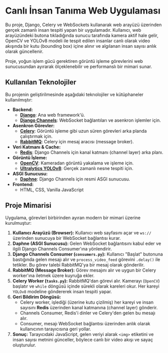 # Canlı İnsan Tanıma Web Uygulaması

Bu proje, Django, Celery ve WebSockets kullanarak web arayüzü üzerinden gerçek zamanlı insan tespiti yapan bir uygulamadır. Kullanıcı, web arayüzündeki butona tıkladığında sunucu tarafında kamera aktif hale gelir, OpenCV ve YOLOv8 modeli ile tespit edilen insanlar canlı olarak video akışında bir kutu (bounding box) içine alınır ve algılanan insan sayısı anlık olarak güncellenir.

Proje, yoğun işlem gücü gerektiren görüntü işleme görevlerini web sunucusundan ayırarak ölçeklenebilir ve performanslı bir mimari sunar.


## Kullanılan Teknolojiler

Bu projenin geliştirilmesinde aşağıdaki teknolojiler ve kütüphaneler kullanılmıştır:

* **Backend:**
    * [**Django**](https://www.djangoproject.com/): Ana web framework'ü.
    * [**Django Channels**](https://channels.readthedocs.io/en/latest/): WebSocket bağlantıları ve asenkron işlemler için.
* **Asenkron Görevler:**
    * [**Celery**](https://docs.celeryq.dev/en/stable/): Görüntü işleme gibi uzun süren görevleri arka planda çalıştırmak için.
    * [**RabbitMQ**](https://www.rabbitmq.com/): Celery için mesaj aracısı (message broker).
* **Veri Katmanı & Cache:**
    * [**Redis**](https://redis.io/): Django Channels için kanal katmanı (channel layer) arka planı.
* **Görüntü İşleme:**
    * [**OpenCV**](https://opencv.org/): Kameradan görüntü yakalama ve işleme için.
    * [**Ultralytics YOLOv8**](https://ultralytics.com/): Gerçek zamanlı nesne tespiti için.
* **ASGI Sunucusu:**
    * [**Daphne**](https://github.com/django/daphne): Django Channels için resmi ASGI sunucusu.
* **Frontend:**
    * HTML, CSS, Vanilla JavaScript

## Proje Mimarisi

Uygulama, görevleri birbirinden ayıran modern bir mimari üzerine kurulmuştur:

1.  **Kullanıcı Arayüzü (Browser):** Kullanıcı web sayfasını açar ve `ws://` üzerinden sunucuya bir WebSocket bağlantısı kurar.
2.  **Daphne (ASGI Sunucusu):** Gelen WebSocket bağlantısını kabul eder ve ilgili Django Channels Consumer'ına yönlendirir.
3.  **Django Channels Consumer (`consumers.py`):** Kullanıcı "Başlat" butonuna bastığında gelen mesajı alır ve `process_video_feed` görevini `.delay()` ile tetikler. Bu görev talebi RabbitMQ'ya bir mesaj olarak gönderilir.
4.  **RabbitMQ (Message Broker):** Görev mesajını alır ve uygun bir Celery worker'ına iletmek üzere kuyruğa ekler.
5.  **Celery Worker (`tasks.py`):** RabbitMQ'dan görevi alır. Kamerayı (`OpenCV`) başlatır ve `while` döngüsü içinde sürekli olarak kareleri okur. Her kareyi `YOLOv8` modeline göndererek insan tespiti yapar.
6.  **Geri Bildirim Döngüsü:**
    * Celery worker, işlediği (üzerine kutu çizilmiş) her kareyi ve insan sayısını **Redis** üzerinden kanal katmanına (channel layer) gönderir.
    * Channels Consumer, Redis'i dinler ve Celery'den gelen bu mesajı alır.
    * Consumer, mesajı WebSocket bağlantısı üzerinden anlık olarak kullanıcının tarayıcısına geri yollar.
7.  **Sonuç:** Tarayıcıdaki JavaScript, gelen veriyi alarak `<img>` etiketini ve insan sayısı metnini günceller, böylece canlı bir video akışı ve sayaç oluşturulur.

